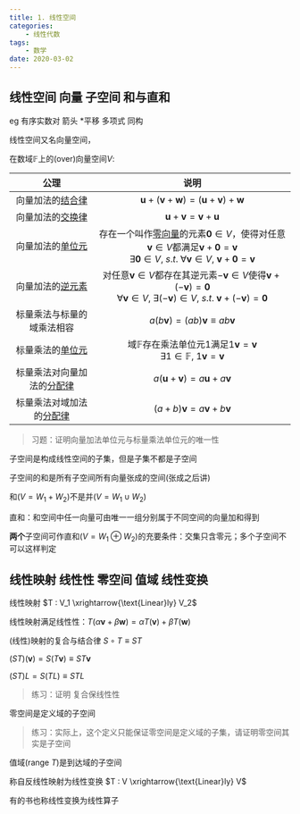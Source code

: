 ```yaml
---
title: 1. 线性空间
categories: 
	- 线性代数
tags: 
	- 数学
date: 2020-03-02
---
```

## 线性空间 向量 子空间 和与直和

eg 有序实数对 箭头 *平移 多项式 同构

线性空间又名向量空间，

在数域$\mathbb{F}$上的(over)向量空间$V$:

|                             公理                             |                             说明                             |
| :----------------------------------------------------------: | :----------------------------------------------------------: |
|   向量加法的[结合律](https://zh.wikipedia.org/wiki/结合律)   | $\boldsymbol{u} + (\boldsymbol{v} + \boldsymbol{w}) = (\boldsymbol{u} + \boldsymbol{v}) + \boldsymbol{w}$ |
|   向量加法的[交换律](https://zh.wikipedia.org/wiki/交换律)   | $\boldsymbol{u} + \boldsymbol{v}=\boldsymbol{v} + \boldsymbol{u}$ |
|   向量加法的[单位元](https://zh.wikipedia.org/wiki/单位元)   | 存在一个叫作[零向量](https://zh.wikipedia.org/wiki/零向量)的元素$\boldsymbol{0} \in V$，使得对任意$\boldsymbol{v} \in V$都满足$\boldsymbol{v} + \boldsymbol{0} = \boldsymbol{v}$<br />$\exists \boldsymbol{0} \in V ,\ s.t. \  \forall \boldsymbol{v} \in V,\ \boldsymbol{v} + \boldsymbol{0} = \boldsymbol{v}$ |
|   向量加法的[逆元素](https://zh.wikipedia.org/wiki/逆元素)   | 对任意$\boldsymbol{v} \in V$都存在其逆元素$-\boldsymbol{v} \in V$使得$\boldsymbol{v} +(-\boldsymbol{v})=\boldsymbol{0}$<br />$\forall \boldsymbol{v} \in V,\ \exists (-\boldsymbol{v}) \in V,\ s.t.\ \boldsymbol{v} + (-\boldsymbol{v}) = \boldsymbol{0}$ |
|                  标量乘法与标量的域乘法相容                  | $a(b\boldsymbol{v}) = (ab)\boldsymbol{v} \equiv ab\boldsymbol{v}$ |
|   标量乘法的[单位元](https://zh.wikipedia.org/wiki/单位元)   | 域$\mathbb{F}$存在乘法单位元$1$满足$1\boldsymbol{v}=\boldsymbol{v}$<br />$\exists 1 \in \mathbb{F},\ 1\boldsymbol{v}=\boldsymbol{v}$ |
| 标量乘法对向量加法的[分配律](https://zh.wikipedia.org/wiki/分配律) | $a(\boldsymbol{u}+\boldsymbol{v})=a\boldsymbol{u}+a\boldsymbol{v}$ |
| 标量乘法对域加法的[分配律](https://zh.wikipedia.org/wiki/分配律) |    $(a+b)\boldsymbol{v}=a\boldsymbol{v}+b\boldsymbol{v}$     |

> 习题：证明向量加法单位元与标量乘法单位元的唯一性

子空间是构成线性空间的子集，但是子集不都是子空间

子空间的和是所有子空间所有向量张成的空间(张成之后讲)

和($V = W_1 + W_2$)不是并($V = W_1 \cup W_2$)

直和：和空间中任一向量可由唯一一组分别属于不同空间的向量加和得到

**两个**子空间可作直和($V = W_1 \oplus W_2$)的充要条件：交集只含零元；多个子空间不可以这样判定



## 线性映射 线性性 零空间 值域 线性变换

线性映射 $T : V_1 \xrightarrow{\text{Linear}ly} V_2$

线性映射满足线性性：$T(\alpha\boldsymbol{v}+\beta\boldsymbol{w})=\alpha T(\boldsymbol{v})+\beta T(\boldsymbol{w})$

(线性)映射的复合与结合律 $S \circ T \equiv ST$

$(ST)(\boldsymbol{v})=S(T\boldsymbol{v})\equiv ST\boldsymbol{v}$

$(ST)L=S(TL) \equiv STL$

> 练习：证明 复合保线性性

零空间是定义域的子空间

> 练习：实际上，这个定义只能保证零空间是定义域的子集，请证明零空间其实是子空间

值域($\mathrm{range}\ T$)是到达域的子空间

称自反线性映射为线性变换 $T : V \xrightarrow{\text{Linear}ly} V$

有的书也称线性变换为线性算子